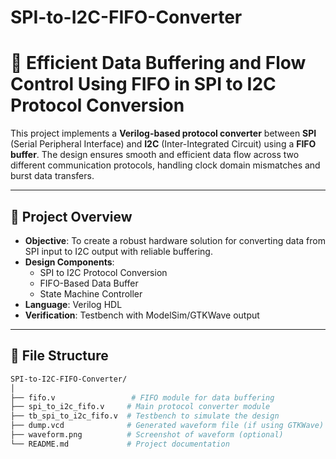 # SPI-to-I2C-FIFO-Converter
# 🔄 Efficient Data Buffering and Flow Control Using FIFO in SPI to I2C Protocol Conversion

This project implements a **Verilog-based protocol converter** between **SPI** (Serial Peripheral Interface) and **I2C** (Inter-Integrated Circuit) using a **FIFO buffer**. The design ensures smooth and efficient data flow across two different communication protocols, handling clock domain mismatches and burst data transfers.

---

## 🚀 Project Overview

- **Objective**: To create a robust hardware solution for converting data from SPI input to I2C output with reliable buffering.
- **Design Components**:
  - SPI to I2C Protocol Conversion
  - FIFO-Based Data Buffer
  - State Machine Controller
- **Language**: Verilog HDL
- **Verification**: Testbench with ModelSim/GTKWave output

---

## 📁 File Structure

```bash
SPI-to-I2C-FIFO-Converter/
│
├── fifo.v                 # FIFO module for data buffering
├── spi_to_i2c_fifo.v     # Main protocol converter module
├── tb_spi_to_i2c_fifo.v  # Testbench to simulate the design
├── dump.vcd              # Generated waveform file (if using GTKWave)
├── waveform.png          # Screenshot of waveform (optional)
└── README.md             # Project documentation
